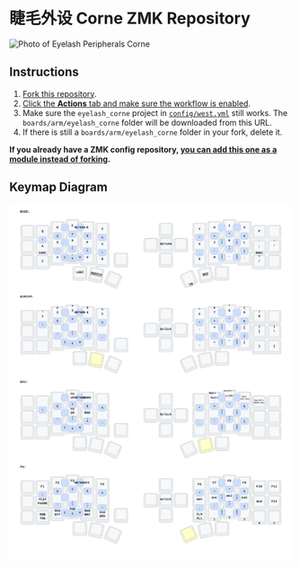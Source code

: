 # 睫毛外设 Corne ZMK Repository

![Photo of Eyelash Peripherals Corne](https://ae01.alicdn.com/kf/Sa797fee25edd44248fbfdb0e13d44e00B.jpg)

## Instructions

1. [Fork this repository](https://docs.github.com/en/get-started/quickstart/fork-a-repo#forking-a-repository).
2. [Click the **Actions** tab and make sure the workflow is enabled](https://docs.github.com/en/actions/managing-workflow-runs-and-deployments/managing-workflow-runs/disabling-and-enabling-a-workflow#enabling-a-workflow).
3. Make sure the `eyelash_corne` project in [`config/west.yml`](config/west.yml) still works. The `boards/arm/eyelash_corne` folder will be downloaded from this URL.
4. If there is still a `boards/arm/eyelash_corne` folder in your fork, delete it.

**If you already have a ZMK config repository, [you can add this one as a module instead of forking](https://zmk.dev/docs/features/modules#building-with-modules).**

## Keymap Diagram

![Diagram of config/eyelash_corne.keymap](keymap-drawer/eyelash_corne.svg "generated by @caksoylar's Keymap Drawer")
